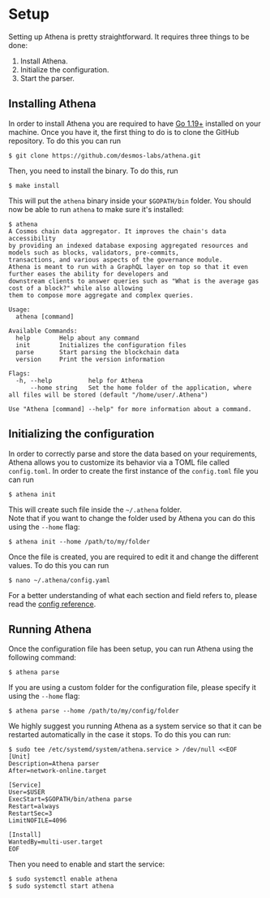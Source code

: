 # Setup 
Setting up Athena is pretty straightforward. It requires three things to be done:
1. Install Athena.
2. Initialize the configuration. 
3. Start the parser. 

## Installing Athena
In order to install Athena you are required to have [Go 1.19+](https://golang.org/dl/) installed on your machine. Once you have it, the first thing to do is to clone the GitHub repository. To do this you can run

```shell
$ git clone https://github.com/desmos-labs/athena.git
```

Then, you need to install the binary. To do this, run 

```shell
$ make install
```

This will put the `athena` binary inside your `$GOPATH/bin` folder. You should now be able to run `athena` to make sure it's installed: 

```shell
$ athena
A Cosmos chain data aggregator. It improves the chain's data accessibility
by providing an indexed database exposing aggregated resources and models such as blocks, validators, pre-commits, 
transactions, and various aspects of the governance module. 
Athena is meant to run with a GraphQL layer on top so that it even further eases the ability for developers and
downstream clients to answer queries such as "What is the average gas cost of a block?" while also allowing
them to compose more aggregate and complex queries.

Usage:
  athena [command]

Available Commands:
  help        Help about any command
  init        Initializes the configuration files
  parse       Start parsing the blockchain data
  version     Print the version information

Flags:
  -h, --help          help for Athena
      --home string   Set the home folder of the application, where all files will be stored (default "/home/user/.Athena")

Use "Athena [command] --help" for more information about a command.
```

## Initializing the configuration
In order to correctly parse and store the data based on your requirements, Athena allows you to customize its behavior via a TOML file called `config.toml`. In order to create the first instance of the `config.toml` file you can run

```shell
$ athena init
```

This will create such file inside the `~/.athena` folder.  
Note that if you want to change the folder used by Athena you can do this using the `--home` flag: 

```shell
$ athena init --home /path/to/my/folder
```

Once the file is created, you are required to edit it and change the different values. To do this you can run 

```shell
$ nano ~/.athena/config.yaml
```

For a better understanding of what each section and field refers to, please read the [config reference](config.md). 

## Running Athena 
Once the configuration file has been setup, you can run Athena using the following command: 

```shell
$ athena parse
```

If you are using a custom folder for the configuration file, please specify it using the `--home` flag: 


```shell
$ athena parse --home /path/to/my/config/folder
```

We highly suggest you running Athena as a system service so that it can be restarted automatically in the case it stops. To do this you can run: 

```shell
$ sudo tee /etc/systemd/system/athena.service > /dev/null <<EOF
[Unit]
Description=Athena parser
After=network-online.target

[Service]
User=$USER
ExecStart=$GOPATH/bin/athena parse
Restart=always
RestartSec=3
LimitNOFILE=4096

[Install]
WantedBy=multi-user.target
EOF
```

Then you need to enable and start the service:

```shell
$ sudo systemctl enable athena
$ sudo systemctl start athena
```